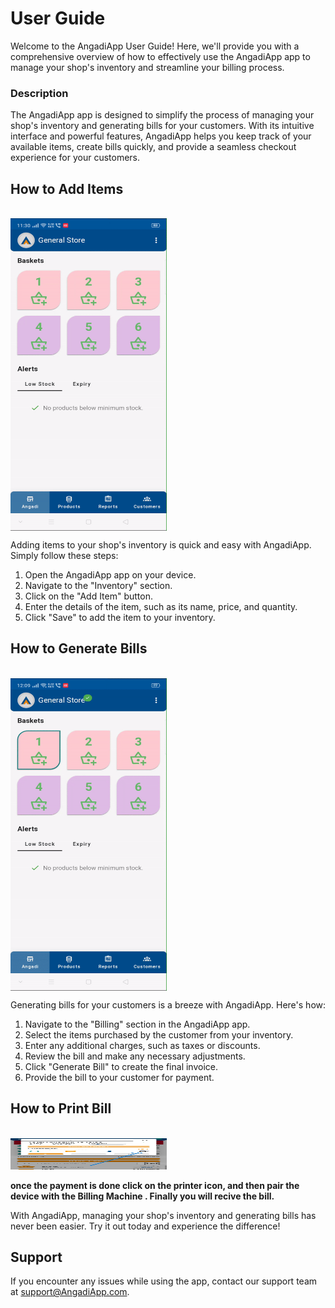 # User Guide

Welcome to the AngadiApp User Guide! Here, we'll provide you with a comprehensive overview of how to effectively use the AngadiApp app to manage your shop's inventory and streamline your billing process.

### Description

The AngadiApp app is designed to simplify the process of managing your shop's inventory and generating bills for your customers. With its intuitive interface and powerful features, AngadiApp helps you keep track of your available items, create bills quickly, and provide a seamless checkout experience for your customers.

## How to Add Items
<br>

<div style="width: 250px; height: 500px; overflow: hidden;">
  <img src="\.vitepress\assets\add_item.gif" alt="Add Items" style="width: 100%; height: 100%;">
</div>

Adding items to your shop's inventory is quick and easy with AngadiApp. Simply follow these steps:

1. Open the AngadiApp app on your device.
2. Navigate to the "Inventory" section.
3. Click on the "Add Item" button.
4. Enter the details of the item, such as its name, price, and quantity.
5. Click "Save" to add the item to your inventory.

## How to Generate Bills
<br>

<div style="width: 250px; height: 500px; overflow: hidden;">
  <img src="\.vitepress\assets\make_bill.gif" alt="Generate Bills" style="width: 100%; height: 100%;">
</div>

Generating bills for your customers is a breeze with AngadiApp. Here's how:

1. Navigate to the "Billing" section in the AngadiApp app.
2. Select the items purchased by the customer from your inventory.
3. Enter any additional charges, such as taxes or discounts.
4. Review the bill and make any necessary adjustments.
5. Click "Generate Bill" to create the final invoice.
6. Provide the bill to your customer for payment.


## How to Print Bill
<br>


<img src="\.vitepress\assets\7.jpeg" width="250" height="50">

**once the payment is done click on the printer icon, and then pair the device with the Billing Machine . Finally you will recive the bill.**



With AngadiApp, managing your shop's inventory and generating bills has never been easier. Try it out today and experience the difference!

## Support

If you encounter any issues while using the app, contact our support team at support@AngadiApp.com.